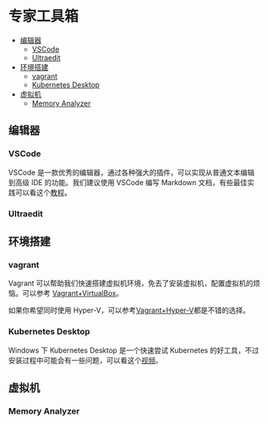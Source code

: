 # 专家工具箱

- [编辑器](#编辑器)
  - [VSCode](#vscode)
  - [Ultraedit](#ultraedit)
- [环境搭建](#环境搭建)
  - [vagrant](#vagrant)
  - [Kubernetes Desktop](#kubernetes-desktop)
- [虚拟机](#虚拟机)
  - [Memory Analyzer](#memory-analyzer)


## 编辑器

### VSCode

VSCode 是一款优秀的编辑器，通过各种强大的插件，可以实现从普通文本编辑到高级 IDE 的功能。我们建议使用 VSCode 编写 Markdown 文档，有些最佳实践可以看这个[教程](./editor/vscode-intro.md)。

### Ultraedit


## 环境搭建

### vagrant

Vagrant 可以帮助我们快速搭建虚拟机环境，免去了安装虚拟机，配置虚拟机的烦恼。可以参考 [Vagrant+VirtualBox](./env/create-vms-with-vagrant-and-virtualgox.md)。

如果你希望同时使用 Hyper-V，可以参考[Vagrant+Hyper-V](http://yylives.cc/2021/08/10/create-vm-with-hyperv-and-vagrant/)都是不错的选择。

### Kubernetes Desktop

Windows 下 Kubernetes Desktop 是一个快速尝试 Kubernetes 的好工具，不过安装过程中可能会有一些问题，可以看这个[视频](https://www.bilibili.com/video/BV1s7411f78L/)。

## 虚拟机

### Memory Analyzer


